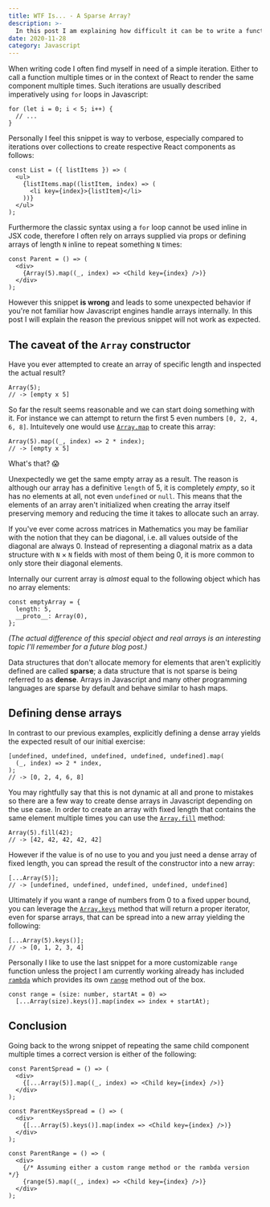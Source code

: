 ```yaml
---
title: WTF Is... - A Sparse Array?
description: >-
  In this post I am explaining how difficult it can be to write a functional iteration using inline arrays in Javascript and which bugs may occur.
date: 2020-11-28
category: Javascript
---
```


When writing code I often find myself in need of a simple iteration.
Either to call a function multiple times or in the context of React to render the same component multiple times.
Such iterations are usually described imperatively using `for` loops in Javascript:

```tsx
for (let i = 0; i < 5; i++) {
  // ...
}
```

Personally I feel this snippet is way to verbose, especially compared to iterations over collections to create respective React components as follows:

```tsx
const List = ({ listItems }) => (
  <ul>
    {listItems.map((listItem, index) => (
      <li key={index}>{listItem}</li>
    ))}
  </ul>
);
```

Furthermore the classic syntax using a `for` loop cannot be used inline in JSX code, therefore I often rely on arrays supplied via props or defining arrays of length `N` inline to repeat something `N` times:

```tsx
const Parent = () => (
  <div>
    {Array(5).map((_, index) => <Child key={index} />)}
  </div>
);
```

However this snippet **is wrong** and leads to some unexpected behavior if you're not familiar how Javascript engines handle arrays internally.
In this post I will explain the reason the previous snippet will not work as expected.

## The caveat of the `Array` constructor

Have you ever attempted to create an array of specific length and inspected the actual result?

```tsx
Array(5);
// -> [empty x 5]
```

So far the result seems reasonable and we can start doing something with it.
For instance we can attempt to return the first 5 even numbers `[0, 2, 4, 6, 8]`.
Intuitevely one would use [`Array.map`](https://developer.mozilla.org/en-US/docs/Web/JavaScript/Reference/Global_Objects/Array/map) to create this array:

```tsx
Array(5).map((_, index) => 2 * index);
// -> [empty x 5]
```

What's that? 😱

Unexpectedly we get the same empty array as a result.
The reason is although our array has a definitive `length` of 5, it is completely *empty*, so it has no elements at all, not even `undefined` or `null`.
This means that the elements of an array aren't initialized when creating the array itself preserving memory and reducing the time it takes to allocate such an array.

If you've ever come across matrices in Mathematics you may be familiar with the notion that they can be diagonal, i.e. all values outside of the diagonal are always 0.
Instead of representing a diagonal matrix as a data structure with `N` &times; `N` fields with most of them being 0, it is more common to only store their diagonal elements.

Internally our current array is *almost* equal to the following object which has no array elements:

```tsx
const emptyArray = {
  length: 5,
  __proto__: Array(0),
};
```

*(The actual difference of this special object and real arrays is an interesting topic I'll remember for a future blog post.)*

Data structures that don't allocate memory for elements that aren't explicitly defined are called **sparse**; a data structure that is not sparse is being referred to as **dense**.
Arrays in Javascript and many other programming languages are sparse by default and behave similar to hash maps.

## Defining dense arrays

In contrast to our previous examples, explicitly defining a dense array yields the expected result of our initial exercise:

```tsx
[undefined, undefined, undefined, undefined, undefined].map(
  (_, index) => 2 * index,
);
// -> [0, 2, 4, 6, 8]
```

You may rightfully say that this is not dynamic at all and prone to mistakes so there are a few way to create dense arrays in Javascript depending on the use case.
In order to create an array with fixed length that contains the same element multiple times you can use the [`Array.fill`](https://developer.mozilla.org/en-US/docs/Web/JavaScript/Reference/Global_Objects/Array/fill) method:

```tsx
Array(5).fill(42);
// -> [42, 42, 42, 42, 42]
```

However if the value is of no use to you and you just need a dense array of fixed length, you can spread the result of the constructor into a new array:

```tsx
[...Array(5)];
// -> [undefined, undefined, undefined, undefined, undefined]
```

Ultimately if you want a range of numbers from 0 to a fixed upper bound, you can leverage the [`Array.keys`](https://developer.mozilla.org/en-US/docs/Web/JavaScript/Reference/Global_Objects/Array/keys) method that will return a proper iterator, even for sparse arrays, that can be spread into a new array yielding the following:

```tsx
[...Array(5).keys()];
// -> [0, 1, 2, 3, 4]
```

Personally I like to use the last snippet for a more customizable `range` function unless the project I am currently working already has included [`rambda`](https://ramdajs.com/) which provides its own [`range`](https://ramdajs.com/docs/#range) method out of the box.

```tsx
const range = (size: number, startAt = 0) =>
  [...Array(size).keys()].map(index => index + startAt);
```

## Conclusion

Going back to the wrong snippet of repeating the same child component multiple times a correct version is either of the following:

```tsx
const ParentSpread = () => (
  <div>
    {[...Array(5)].map((_, index) => <Child key={index} />)}
  </div>
);

const ParentKeysSpread = () => (
  <div>
    {[...Array(5).keys()].map(index => <Child key={index} />)}
  </div>
);

const ParentRange = () => (
  <div>
    {/* Assuming either a custom range method or the rambda version */}
    {range(5).map((_, index) => <Child key={index} />)}
  </div>
);
```
